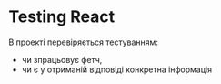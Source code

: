 # Testing React

В проекті перевіряється тестуванням:
 - чи зпрацьовує фетч,
 - чи є у отриманій відповіді конкретна інформація
